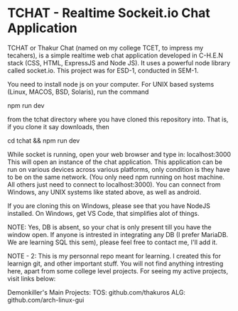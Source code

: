 # TCHAT - Realtime Sockeit.io Chat Application

TCHAT or Thakur Chat (named on my college TCET, to impress my tecahers), is a simple realtime web chat application developed in C-H.E.N stack (CSS, HTML, ExpressJS and Node JS). It uses a powerful node library called socket.io. This project was for ESD-1, conducted in SEM-1.

You need to install node js on your computer. For UNIX based systems (Linux, MACOS, BSD, Solaris), run the command 

npm run dev 

from the tchat directory where you have cloned this repository into. That is, if you clone it say downloads, then

cd tchat && npm run dev

While socket is running, open your web browser and type in: localhost:3000
This will open an instance of the chat application. This application can be run on various devices across various platforms, only condition is they have to be on the same network. (You only need npm running on host machine. All others just need to connect to localhost:3000). You can connect from Windows, any UNIX systems like stated above, as well as android.

If you are cloning this on Windows, please see that you have NodeJS installed. On Windows, get VS Code, that simplifies alot of things.

NOTE: Yes, DB is absent, so your chat is only present till you have the window open. If anyone is intrested in integrating any DB (I prefer MariaDB. We are learning SQL this sem), please feel free to contact me, I'll add it.

NOTE - 2: This is my personnal repo meant for learning. I created this for learnign git, and other important stuff. You will not find anything intresting here, apart from some college level projects. For seeing my active projects, visit links below:

Demonkiller's Main Projects:
TOS: github.com/thakuros
ALG: github.com/arch-linux-gui
